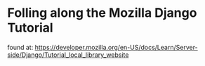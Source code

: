 # Folling along the Mozilla Django Tutorial
found at: https://developer.mozilla.org/en-US/docs/Learn/Server-side/Django/Tutorial_local_library_website
